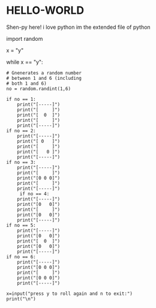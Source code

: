# HELLO-WORLD  

Shen-py here! i love python im the extended file of python


import random 
  
  
x = "y"
   
while x == "y": 
      
    # Gnenerates a random number 
    # between 1 and 6 (including 
    # both 1 and 6) 
    no = random.randint(1,6) 
      
    if no == 1: 
        print("[-----]") 
        print("[     ]") 
        print("[  0  ]") 
        print("[     ]") 
        print("[-----]") 
    if no == 2: 
        print("[-----]") 
        print("[ 0   ]") 
        print("[     ]") 
        print("[   0 ]") 
        print("[-----]") 
    if no == 3: 
        print("[-----]") 
        print("[     ]") 
        print("[0 0 0]") 
        print("[     ]") 
        print("[-----]") 
         if no == 4: 
        print("[-----]") 
        print("[0   0]") 
        print("[     ]") 
        print("[0   0]") 
        print("[-----]") 
    if no == 5: 
        print("[-----]") 
        print("[0   0]") 
        print("[  0  ]") 
        print("[0   0]") 
        print("[-----]") 
    if no == 6: 
        print("[-----]") 
        print("[0 0 0]") 
        print("[     ]") 
        print("[0 0 0]") 
        print("[-----]") 
          
    x=input("press y to roll again and n to exit:") 
    print("\n") 

